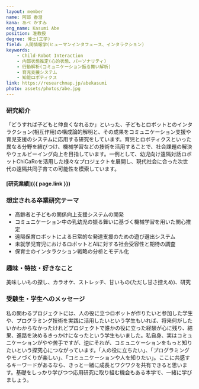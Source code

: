 ```yaml
---
layout: member
name: 阿部 香澄
kana: あべ かすみ
eng_name: Kasumi Abe
position: 准教授
degree: 博士(工学)
field: 人間情報学(ヒューマンインタフェース、インタラクション)
keywords:
    - Child-Robot Interaction
    - 内部状態推定(心的状態、パーソナリティ)
    - 行動解析(コミュニケーション振る舞い解析)
    - 育児支援システム
    - 知能ロボティクス
link: https://researchmap.jp/abekasumi
photo: assets/photos/abe.jpg
---
```


### 研究紹介

「どうすれば子どもと仲良くなれるか」といった、子どもとロボットとのインタラクション(相互作用)の構成論的解明と、その成果をコミュニケーション支援や育児支援のシステムに応用する研究をしています。育児とロボティクスといった異なる分野を結びつけ、機械学習などの技術を活用することで、社会課題の解決やウェルビーイング向上を目指しています。一例として、幼児向け遠隔対話ロボットChiCaRoを活用した様々なプロジェクトを展開し、現代社会に合った次世代の遠隔共同子育ての可能性を模索しています。

#### [研究業績]({{ page.link }})

### 想定される卒業研究テーマ

- 高齢者と子どもの関係向上支援システムの開発
- コミュニケーション中の乳幼児の振る舞いに基づく機械学習を用いた関心推定
- 遠隔保育ロボットによる日常的な発達支援のための遊び選出システム
- 未就学児育児におけるロボットとAIに対する社会受容性と期待の調査
- 保育士のインタラクション戦略の分析とモデル化

### 趣味・特技・好きなこと

美味しいもの探し、カラオケ、ストレッチ、甘いもの(ただし甘さ控えめ)、研究

### 受験生・学生へのメッセージ

私の関わるプロジェクトには、人の役に立つロボットが作りたいと参加した学生や、プログラミング技術を実践に活用したいという学生もいれば、将来何がしたいかわからなかったけれどプロジェクトで誰かの役に立った経験が心に残り、結果、進路を決めるきっかけになったという学生もいました。私自身、実はコミュニケーションがやや苦手ですが、逆にそれが、コミュニケーションをもっと知りたいという探究心につながっています。「人の役に立ちたい」、「プログラミングやモノづくりが楽しい」、「コミュニケーションや人を知りたい」。ここに共感するキーワードがあるなら、きっと一緒に成長とワクワクを共有できると思います。基礎をしっかり学びつつ応用研究に取り組む機会もある本学で、一緒に学びましょう。
